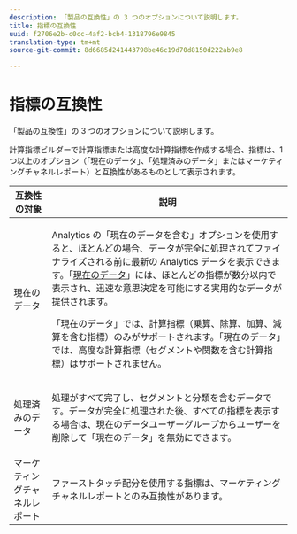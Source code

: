 ```yaml
---
description: 「製品の互換性」の 3 つのオプションについて説明します。
title: 指標の互換性
uuid: f2706e2b-c0cc-4af2-bcb4-1318796e9845
translation-type: tm+mt
source-git-commit: 8d6685d241443798be46c19d70d8150d222ab9e8

---
```



# 指標の互換性

「製品の互換性」の 3 つのオプションについて説明します。

計算指標ビルダーで計算指標または高度な計算指標を作成する場合、指標は、1 つ以上のオプション（「現在のデータ」、「処理済みのデータ」またはマーケティングチャネルレポート）と互換性があるものとして表示されます。

<table id="table_DF7F6D55467B4B76AC34026465D44F7A"> 
 <thead> 
  <tr> 
   <th colname="col1" class="entry"> 互換性の対象 </th> 
   <th colname="col2" class="entry"> 説明 </th> 
  </tr>
 </thead>
 <tbody> 
  <tr> 
   <td colname="col1"> 現在のデータ </td> 
   <td colname="col2"> <p>Analytics の「現在のデータを含む」オプションを使用すると、ほとんどの場合、データが完全に処理されてファイナライズされる前に最新の Analytics データを表示できます。「<a href="https://docs.adobe.com/content/help/en/analytics/analyze/reports-analytics/current-data.html"  >現在のデータ</a>」には、ほとんどの指標が数分以内で表示され、迅速な意思決定を可能にする実用的なデータが提供されます。 </p> <p>「現在のデータ」では、計算指標（乗算、除算、加算、減算を含む指標）のみがサポートされます。「現在のデータ」では、高度な計算指標（セグメントや関数を含む計算指標）はサポートされません。 </p> </td> 
  </tr> 
  <tr> 
   <td colname="col1"> 処理済みのデータ </td> 
   <td colname="col2"> <p>処理がすべて完了し、セグメントと分類を含むデータです。データが完全に処理された後、すべての指標を表示する場合は、現在のデータユーザーグループからユーザーを削除して「現在のデータ」を無効にできます。 </p> </td> 
  </tr> 
  <tr> 
   <td colname="col1"> マーケティングチャネルレポート </td> 
   <td colname="col2"> <p>ファーストタッチ配分を使用する指標は、マーケティングチャネルレポートとのみ互換性があります。 </p> </td> 
  </tr> 
 </tbody> 
</table>

